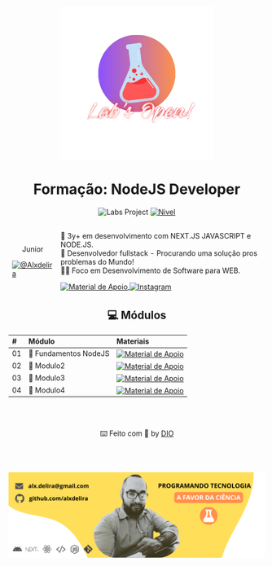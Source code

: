 <!--START_SECTION:header-->
<div align="center">
  <p align="center">
     <p align="center">
     <img 
      alt="Lab's Open" 
      src="./.github/assets/logo.png" 
      width="300px" 
    />
    <h1>Formação: NodeJS Developer</h1>
  </p>
</div>
<!--END_SECTION:header-->

<p align="center">
  <img src="https://img.shields.io/static/v1?label=LABS&message=Education&color=E94D5F&labelColor=202024" alt="Labs Project" />
  <a href="NIVEL"><img  src="https://img.shields.io/static/v1?label=Nivel&message=Basico&color=E94D5F&labelColor=202024" alt="Nivel"></a>
</p>

<!--  -->
<table align="center">
<thead>
  <tr>
    <td>
        <p align="center">Junior</p>
        <a href="https://github.com/Alxdelira">
        <img src="https://avatars.githubusercontent.com/u/102405026?v=4" alt="@Alxdelira" 
        width="100px"><br>
      </a>
    </td>
    <td colspan="3">
    <p>🎉 3y+ em desenvolvimento com NEXT.JS JAVASCRIPT e NODE.JS.
      <br/>
     🌟 Desenvolvedor fullstack - Procurando uma solução pros problemas do Mundo!
      <br/>
    👨‍💻 Foco em Desenvolvimento de Software para WEB.
    </p>
      <a 
      href="https://www.linkedin.com/in/alxdelira/" 
      align="center">
           <img 
            align="center" 
            alt="Material de Apoio" 
            src="https://img.shields.io/badge/LinkedIn-0077B5?style=for-the-badge&logo=linkedin&logoColor=white"
            >
        </a>
        <a href="https://www.instagram.com/alx_delira/" target="_blank">
            <img 
              align="center" 
              alt="Instagram" 
              src="https://img.shields.io/badge/Instagram-E4405F?style=for-the-badge&logo=instagram&logoColor=white"
            >
        </a>
    </td>
  </tr>
</thead>
</table>
<!--  -->

<div align="center">
  <h2>💻 Módulos</h2>
</div>

<div align="center">
<table>
  <thead>
    <tr align="left">
      <th>#</th>
      <th>Módulo</th>
      <th>Materiais</th>
    </tr>
  </thead>
  <tbody align="left">
    <tr>
      <td>01</td>
      <td>📁 Fundamentos NodeJS</td>
      <td align="center">
        <a href="">
           <img 
              align="center" 
              alt="Material de Apoio" 
              src="https://img.shields.io/badge/Ver%20Material-E94D5F?style=for-the-badge"
            >
        </a>
      </td>
    </tr>
    <tr>
      <td>02</td>
      <td>📁 Modulo2</td>
      <td align="center">
        <a href="">
           <img 
            align="center" 
            alt="Material de Apoio" 
            src="https://img.shields.io/badge/Ver%20Material-E94D5F?style=for-the-badge"
            >
        </a>
      </td>
    </tr>
    <tr>
      <td>03</td>
      <td>📁 Modulo3</td>
      <td align="center">
        <a href="">
           <img 
            align="center" 
            alt="Material de Apoio" 
            src="https://img.shields.io/badge/Ver%20Material-E94D5F?style=for-the-badge"
            >
        </a>
      </td>    
    </tr>
    <tr>
      <td>04</td>
      <td>📁 Modulo4</td>
      <td align="center">
        <a href="">
           <img 
            align="center" 
            alt="Material de Apoio" 
            src="https://img.shields.io/badge/Ver%20Material-E94D5F?style=for-the-badge"
            >
        </a>
      </td>    
    </tr>
  </tbody>
  <tfoot></tfoot>
</table>
</div>

<!--START_SECTION:footer-->
<br/>
<br/>
<p align="center">
  ⌨️ Feito com 💜 by <a href="https://web.dio.me/">DIO</a>
</p>

<br />
<br />

<p align="center">
  <a href="https://portfolioalxdelira.vercel.app/" target="_blank">
    <img align="center" src="./.github/assets/footer.png" alt="banner"/>
  </a>
</p>

<!--END_SECTION:footer-->
